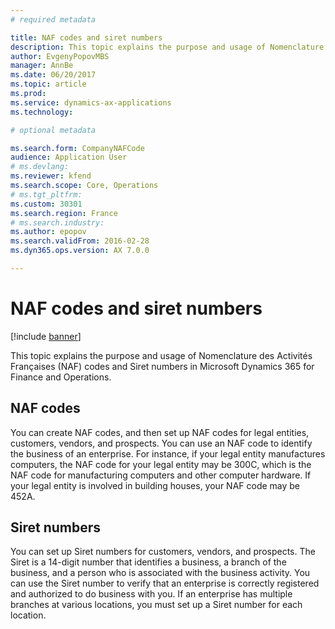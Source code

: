 ```yaml
---
# required metadata

title: NAF codes and siret numbers
description: This topic explains the purpose and usage of Nomenclature des Activités Françaises (NAF) codes and Siret numbers in Microsoft Dynamics 365 for Finance and Operations.
author: EvgenyPopovMBS
manager: AnnBe
ms.date: 06/20/2017
ms.topic: article
ms.prod: 
ms.service: dynamics-ax-applications
ms.technology: 

# optional metadata

ms.search.form: CompanyNAFCode
audience: Application User
# ms.devlang: 
ms.reviewer: kfend
ms.search.scope: Core, Operations
# ms.tgt_pltfrm: 
ms.custom: 30301
ms.search.region: France
# ms.search.industry: 
ms.author: epopov
ms.search.validFrom: 2016-02-28
ms.dyn365.ops.version: AX 7.0.0

---
```


# NAF codes and siret numbers

[!include [banner](../includes/banner.md)]

This topic explains the purpose and usage of Nomenclature des Activités Françaises (NAF) codes and Siret numbers in Microsoft Dynamics 365 for Finance and Operations.

NAF codes
---------

You can create NAF codes, and then set up NAF codes for legal entities, customers, vendors, and prospects. You can use an NAF code to identify the business of an enterprise. For instance, if your legal entity manufactures computers, the NAF code for your legal entity may be 300C, which is the NAF code for manufacturing computers and other computer hardware. If your legal entity is involved in building houses, your NAF code may be 452A.

## Siret numbers
You can set up Siret numbers for customers, vendors, and prospects. The Siret is a 14-digit number that identifies a business, a branch of the business, and a person who is associated with the business activity. You can use the Siret number to verify that an enterprise is correctly registered and authorized to do business with you. If an enterprise has multiple branches at various locations, you must set up a Siret number for each location.



